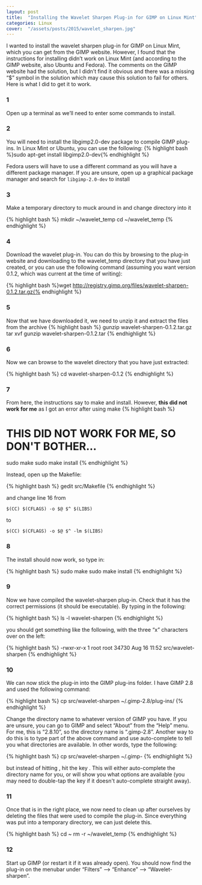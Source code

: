 ```yaml
---
layout: post
title:  "Installing the Wavelet Sharpen Plug-in for GIMP on Linux Mint"
categories: Linux
cover:  "/assets/posts/2015/wavelet_sharpen.jpg"
---
```



I wanted to install the wavelet sharpen plug-in for GIMP on Linux Mint, which you can get from the GIMP website. However, I found that the instructions for installing didn’t work on Linux Mint (and according to the GIMP website, also Ubuntu and Fedora). The comments on the GIMP website had the solution, but I didn’t find it obvious and there was a missing “$” symbol in the solution which may cause this solution to fail for others. Here is what I did to get it to work.

### 1
Open up a terminal as we’ll need to enter some commands to install.
### 2
You will need to install the libgimp2.0-dev package to compile GIMP plug-ins. In Linux Mint or Ubuntu, you can use the following:
{% highlight bash %}sudo apt-get install libgimp2.0-dev{% endhighlight %}

Fedora users will have to use a different command as you will have a different package manager. If you are unsure, open up a graphical package manager and search for `libgimp-2.0-dev` to install
    
### 3
Make a temporary directory to muck around in and change directory into it

{% highlight bash %}
mkdir ~/wavelet_temp
cd ~/wavelet_temp
{% endhighlight %}

### 4
Download the wavelet plug-in. You can do this by browsing to the plug-in website and downloading to the wavelet_temp directory that you have just created, or you can use the following command (assuming you want version 0.1.2, which was current at the time of writing):

{% highlight bash %}wget http://registry.gimp.org/files/wavelet-sharpen-0.1.2.tar.gz{% endhighlight %}

### 5
Now that we have downloaded it, we need to unzip it and extract the files from the archive
{% highlight bash %}
gunzip wavelet-sharpen-0.1.2.tar.gz
tar xvf gunzip wavelet-sharpen-0.1.2.tar
{% endhighlight %}

### 6
Now we can browse to the wavelet directory that you have just extracted:

{% highlight bash %}
cd wavelet-sharpen-0.1.2
{% endhighlight %}

### 7
From here, the instructions say to make and install. However, **this did not work for me** as I got an error after using make
{% highlight bash %}
# THIS DID NOT WORK FOR ME, SO DON'T BOTHER...
sudo make
sudo make install
{% endhighlight %}

Instead, open up the Makefile:

{% highlight bash %}
gedit src/Makefile
{% endhighlight %}

and change line 16 from

`$(CC) $(CFLAGS) -o $@ $^ $(LIBS)`

to

`$(CC) $(CFLAGS) -o $@ $^ -lm $(LIBS)`

### 8
The install should now work, so type in:

{% highlight bash %}
sudo make
sudo make install
{% endhighlight %}

### 9
Now we have compiled the wavelet-sharpen plug-in. Check that it has the correct permissions (it should be executable). By typing in the following:

{% highlight bash %}
ls -l wavelet-sharpen
{% endhighlight %}

you should get something like the following, with the three “x” characters over on the left:

{% highlight bash %}
-rwxr-xr-x 1 root root 34730 Aug 16 11:52 src/wavelet-sharpen
{% endhighlight %}


### 10
We can now stick the plug-in into the GIMP plug-ins folder. I have GIMP 2.8 and used the following command:

{% highlight bash %}
cp src/wavelet-sharpen ~/.gimp-2.8/plug-ins/
{% endhighlight %}

Change the directory name to whatever version of GIMP you have. If you are unsure, you can go to GIMP and select “About” from the “Help” menu. For me, this is “2.8.10”, so the directory name is “.gimp-2.8”. Another way to do this is to type part of the above command and use auto-complete to tell you what directories are available. In other words, type the following:

{% highlight bash %}
cp src/wavelet-sharpen ~/.gimp-
{% endhighlight %}

but instead of hitting <enter>, hit the key <tab>. This will either auto-complete the directory name for you, or will show you what options are available (you may need to double-tap the <tab> key if it doesn't auto-complete straight away).

### 11
Once that is in the right place, we now need to clean up after ourselves by deleting the files that were used to compile the plug-in. Since everything was put into a temporary directory, we can just delete this.

{% highlight bash %}
cd ~
rm -r ~/wavelet_temp
{% endhighlight %}

### 12
Start up GIMP (or restart it if it was already open). You should now find the plug-in on the menubar under “Filters” –> “Enhance” –> “Wavelet-sharpen”.
